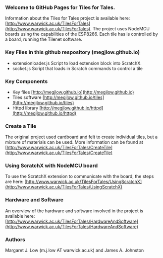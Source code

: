 ### Welcome to GitHub Pages for Tiles for Tales.

Information about the Tiles for Tales project is available here:  [http://www.warwick.ac.uk/TilesForTales](http://www.warwick.ac.uk/TilesForTales).  The project uses NodeMCU boards using the capabilities of the ESP8266.  Each tile has is controlled by a board, running the Tilenet software.  

### Key Files in this github respository (megjlow.github.io)

* extensionloader.js  Script to load extension block into ScratchX.
* socket.js Script that loads in Scratch commands to control a tile

### Key Components

* Key files [http://megjlow.github.io](http://megjlow.github.io)
* Tiles software [http://megjlow.github.io/tiles](http://megjlow.github.io/tiles)  
* Httpd library [http://megjlow.github.io/httpd](http://megjlow.github.io/httpd)

### Create a Tile
The original project used cardboard and felt to create individual tiles, but a mixture of materials can be used.  More information can be found at [http://www.warwick.ac.uk/TilesForTales/CreateTile](http://www.warwick.ac.uk/TilesForTales/CreateTile)

### Using ScratchX with NodeMCU board
To use the ScratchX extension to communicate with the board, the steps are here: [http://www.warwick.ac.uk/TilesForTales/UsingScratchX](http://www.warwick.ac.uk/TilesForTales/UsingScratchX)

### Hardware and Software
An overview of the hardware and software involved in the project is available here:  [http://www.warwick.ac.uk/TilesForTales/HardwareAndSoftware](http://www.warwick.ac.uk/TilesForTales/HardwareAndSoftware)


### Authors
Margaret J. Low (m.j.low AT warwick.ac.uk) and James A. Johnston


